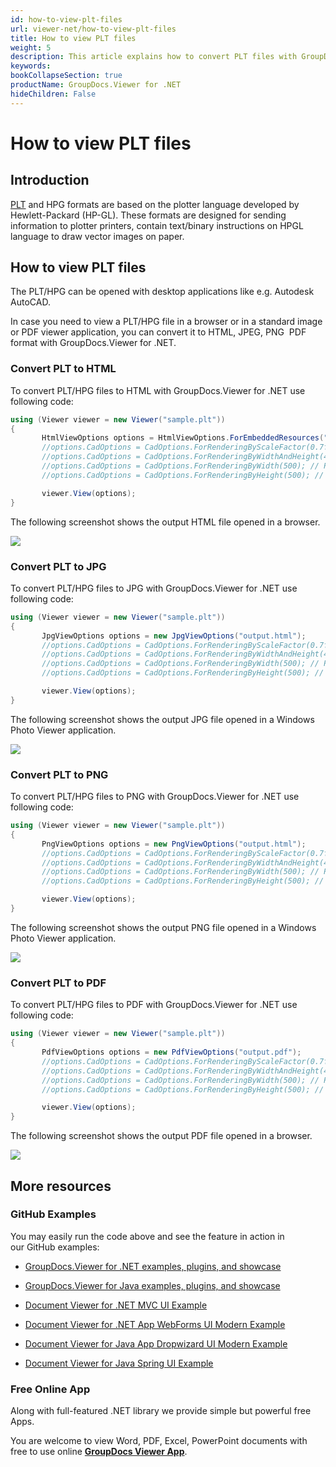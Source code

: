 ```yaml
---
id: how-to-view-plt-files
url: viewer-net/how-to-view-plt-files
title: How to view PLT files
weight: 5
description: This article explains how to convert PLT files with GroupDocs.Viewer within your .NET applications.
keywords: 
bookCollapseSection: true
productName: GroupDocs.Viewer for .NET
hideChildren: False
---
```


# How to view PLT files


## Introduction

[PLT](https://wiki.fileformat.com/cad/plt/) and HPG formats are based on the plotter language developed by Hewlett-Packard (HP-GL). These formats are designed for sending information to plotter printers, contain text/binary instructions on HPGL language to draw vector images on paper.

## How to view PLT files

The PLT/HPG can be opened with desktop applications like e.g. Autodesk AutoCAD.

In case you need to view a PLT/HPG file in a browser or in a standard image or PDF viewer application, you can convert it to HTML, JPEG, PNG  PDF format with GroupDocs.Viewer for .NET. 

### Convert PLT to HTML

To convert PLT/HPG files to HTML with GroupDocs.Viewer for .NET use following code:

```csharp
using (Viewer viewer = new Viewer("sample.plt"))
{
       HtmlViewOptions options = HtmlViewOptions.ForEmbeddedResources("output.html");
       //options.CadOptions = CadOptions.ForRenderingByScaleFactor(0.7f); // Render image and reduce it by 30%
       //options.CadOptions = CadOptions.ForRenderingByWidthAndHeight(400,400); // Render image and set output size to 400x400
       //options.CadOptions = CadOptions.ForRenderingByWidth(500); // Render image, fix width by 500 px and recalculate height
       //options.CadOptions = CadOptions.ForRenderingByHeight(500); // Render image, fix height by 500 px and recalculate width

       viewer.View(options);
}
```

The following screenshot shows the output HTML file opened in a browser.

![](https://wiki.lisbon.dynabic.com/download/attachments/31916987/image2020-4-21%2017%3A11%3A4.png?version=1&modificationDate=1587471065000&api=v2)

### Convert PLT to JPG

To convert PLT/HPG files to JPG with GroupDocs.Viewer for .NET use following code: 

```csharp
using (Viewer viewer = new Viewer("sample.plt"))
{
       JpgViewOptions options = new JpgViewOptions("output.html");
	   //options.CadOptions = CadOptions.ForRenderingByScaleFactor(0.7f); // Render image and reduce it by 30%
       //options.CadOptions = CadOptions.ForRenderingByWidthAndHeight(400,400); // Render image and set output size to 400x400
       //options.CadOptions = CadOptions.ForRenderingByWidth(500); // Render image, fix width by 500 px and recalculate height
       //options.CadOptions = CadOptions.ForRenderingByHeight(500); // Render image, fix height by 500 px and recalculate width

       viewer.View(options);
}
```

The following screenshot shows the output JPG file opened in a Windows Photo Viewer application.

![](https://wiki.lisbon.dynabic.com/download/attachments/31916987/image2020-4-22%2015%3A32%3A41.png?version=1&modificationDate=1587551562000&api=v2)

### Convert PLT to PNG

To convert PLT/HPG files to PNG with GroupDocs.Viewer for .NET use following code: 

```csharp
using (Viewer viewer = new Viewer("sample.plt"))
{
       PngViewOptions options = new PngViewOptions("output.html");
	   //options.CadOptions = CadOptions.ForRenderingByScaleFactor(0.7f); // Render image and reduce it by 30%
       //options.CadOptions = CadOptions.ForRenderingByWidthAndHeight(400,400); // Render image and set output size to 400x400
       //options.CadOptions = CadOptions.ForRenderingByWidth(500); // Render image, fix width by 500 px and recalculate height
       //options.CadOptions = CadOptions.ForRenderingByHeight(500); // Render image, fix height by 500 px and recalculate width

       viewer.View(options);
}
```

The following screenshot shows the output PNG file opened in a Windows Photo Viewer application.

![](https://wiki.lisbon.dynabic.com/download/attachments/31916987/image2020-4-21%2022%3A39%3A6.png?version=1&modificationDate=1587490746000&api=v2)

### Convert PLT to PDF

To convert PLT/HPG files to PDF with GroupDocs.Viewer for .NET use following code: 

```csharp
using (Viewer viewer = new Viewer("sample.plt"))
{
       PdfViewOptions options = new PdfViewOptions("output.pdf");
	   //options.CadOptions = CadOptions.ForRenderingByScaleFactor(0.7f); // Render image and reduce it by 30%
       //options.CadOptions = CadOptions.ForRenderingByWidthAndHeight(400,400); // Render image and set output size to 400x400
       //options.CadOptions = CadOptions.ForRenderingByWidth(500); // Render image, fix width by 500 px and recalculate height
       //options.CadOptions = CadOptions.ForRenderingByHeight(500); // Render image, fix height by 500 px and recalculate width

       viewer.View(options);
}
```

The following screenshot shows the output PDF file opened in a browser.

![](https://wiki.lisbon.dynabic.com/download/attachments/31916987/image2020-4-21%2022%3A42%3A10.png?version=1&modificationDate=1587490931000&api=v2)

## More resources

### GitHub Examples

You may easily run the code above and see the feature in action in our GitHub examples:

*   [GroupDocs.Viewer for .NET examples, plugins, and showcase](https://github.com/groupdocs-viewer/GroupDocs.Viewer-for-.NET)
    
*   [GroupDocs.Viewer for Java examples, plugins, and showcase](https://github.com/groupdocs-viewer/GroupDocs.Viewer-for-Java)
    
*   [Document Viewer for .NET MVC UI Example](https://github.com/groupdocs-viewer/GroupDocs.Viewer-for-.NET-MVC) 
    
*   [Document Viewer for .NET App WebForms UI Modern Example](https://github.com/groupdocs-viewer/GroupDocs.Viewer-for-.NET-WebForms)
    
*   [Document Viewer for Java App Dropwizard UI Modern Example](https://github.com/groupdocs-viewer/GroupDocs.Viewer-for-Java-Dropwizard)
    
*   [Document Viewer for Java Spring UI Example](https://github.com/groupdocs-viewer/GroupDocs.Viewer-for-Java-Spring)
    

### Free Online App

Along with full-featured .NET library we provide simple but powerful free Apps.

You are welcome to view Word, PDF, Excel, PowerPoint documents with free to use online **[GroupDocs Viewer App](https://products.groupdocs.app/viewer)**.
